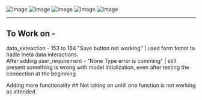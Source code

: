 ![image](https://github.com/user-attachments/assets/668eb75b-bd79-4d9c-af5c-89fee8d9db48)
![image](https://github.com/user-attachments/assets/b33a95b0-5b8b-49fa-9285-a48b4f062788)
![image](https://github.com/user-attachments/assets/b0ecad74-dd69-4b63-b709-36351985a60f)
![image](https://github.com/user-attachments/assets/0d2abb0f-2bae-49e3-b6a4-cb92f4007f80)
![image](https://github.com/user-attachments/assets/4719ce43-767b-440e-a1ef-9dcd454598d4)

---

## To Work on - <br>
data_exteaction - 153 to 164 "Save button not working" | used form fomat to hadle meta data interactions.<br>
After adding user_requirement - "None Type error is comming" | still present something is wrong with model intialization, even after testing the connection at the beginning.<br>

Adding more functionality ## Not taking on untill one function is not working as intended.
